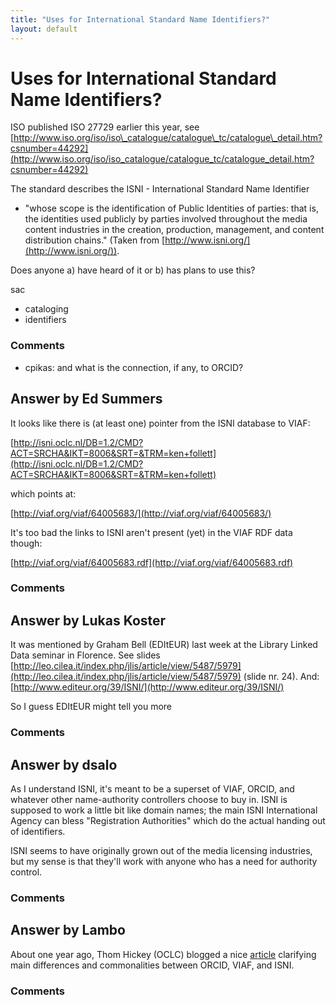 ```yaml
---
title: "Uses for International Standard Name Identifiers?"
layout: default
---
```

Uses for International Standard Name Identifiers?
=====================
ISO published ISO 27729 earlier this year, see
[http://www.iso.org/iso/iso\_catalogue/catalogue\_tc/catalogue\_detail.htm?csnumber=44292](http://www.iso.org/iso/iso_catalogue/catalogue_tc/catalogue_detail.htm?csnumber=44292)

The standard describes the ISNI - International Standard Name Identifier
- "whose scope is the identification of Public Identities of parties:
that is, the identities used publicly by parties involved throughout the
media content industries in the creation, production, management, and
content distribution chains." (Taken from
[http://www.isni.org/](http://www.isni.org/)).

Does anyone a) have heard of it or b) has plans to use this?

sac

<ul class="tags"><li class="tag">cataloging</li><li class="tag">identifiers</li></ul>

### Comments ###
* cpikas: and what is the connection, if any, to ORCID?


Answer by Ed Summers
----------------
It looks like there is (at least one) pointer from the ISNI database to
VIAF:

[http://isni.oclc.nl/DB=1.2/CMD?ACT=SRCHA&IKT=8006&SRT=&TRM=ken+follett](http://isni.oclc.nl/DB=1.2/CMD?ACT=SRCHA&IKT=8006&SRT=&TRM=ken+follett)

which points at:

[http://viaf.org/viaf/64005683/](http://viaf.org/viaf/64005683/)

It's too bad the links to ISNI aren't present (yet) in the VIAF RDF data
though:

[http://viaf.org/viaf/64005683.rdf](http://viaf.org/viaf/64005683.rdf)

### Comments ###

Answer by Lukas Koster
----------------
It was mentioned by Graham Bell (EDItEUR) last week at the Library
Linked Data seminar in Florence. See slides
[http://leo.cilea.it/index.php/jlis/article/view/5487/5979](http://leo.cilea.it/index.php/jlis/article/view/5487/5979)
(slide nr. 24). And:
[http://www.editeur.org/39/ISNI/](http://www.editeur.org/39/ISNI/)

So I guess EDItEUR might tell you more

### Comments ###

Answer by dsalo
----------------
As I understand ISNI, it's meant to be a superset of VIAF, ORCID, and
whatever other name-authority controllers choose to buy in. ISNI is
supposed to work a little bit like domain names; the main ISNI
International Agency can bless "Registration Authorities" which do the
actual handing out of identifiers.

ISNI seems to have originally grown out of the media licensing
industries, but my sense is that they'll work with anyone who has a need
for authority control.

### Comments ###

Answer by Lambo
----------------
About one year ago, Thom Hickey (OCLC) blogged a nice
[article](http://outgoing.typepad.com/outgoing/2011/07/viaf-and-other-ids.html)
clarifying main differences and commonalities between ORCID, VIAF, and
ISNI.

### Comments ###

